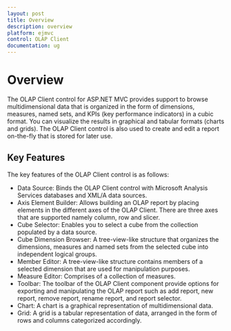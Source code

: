 ```yaml
---
layout: post
title: Overview
description: overview
platform: ejmvc
control: OLAP Client
documentation: ug
---
```


# Overview

The OLAP Client control for ASP.NET MVC provides support to browse multidimensional data that is organized in the form of dimensions, measures, named sets, and KPIs (key performance indicators) in a cubic format. You can visualize the results in graphical and tabular formats (charts and grids). The OLAP Client control is also used to create and edit a report on-the-fly that is stored for later use.

## Key Features

The key features of the OLAP Client control is as follows:

* Data Source: Binds the OLAP Client control with Microsoft Analysis Services databases and XML/A data sources.
* Axis Element Builder: Allows building an OLAP report by placing elements in the different axes of the OLAP Client. There are three axes that are supported namely column, row and slicer.
* Cube Selector: Enables you to select a cube from the collection populated by a data source.
* Cube Dimension Browser: A tree-view-like structure that organizes the dimensions, measures and named sets from the selected cube into independent logical groups.
* Member Editor: A tree-view-like structure contains members of a selected dimension that are used for manipulation purposes.
* Measure Editor: Comprises of a collection of measures.
* Toolbar: The toolbar of the OLAP Client component provide options for exporting and manipulating the OLAP report such as add report, new report, remove report, rename report, and report selector. 
* Chart: A chart is a graphical representation of multidimensional data.
* Grid: A grid is a tabular representation of data, arranged in the form of rows and columns categorized accordingly.
